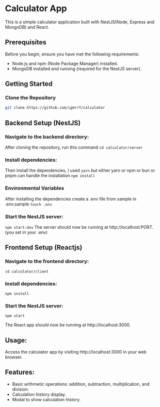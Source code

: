 # Calculator App

This is a simple calculator application built with NestJS(Node, Express and MongoDB) and React.

## Prerequisites

Before you begin, ensure you have met the following requirements:

- Node.js and npm (Node Package Manager) installed.
- MongoDB installed and running (required for the NestJS server).

## Getting Started

### Clone the Repository

```bash
git clone https://github.com/igmrrf/calculator
```

## Backend Setup (NestJS)

### Navigate to the backend directory:

After cloning the repository, run this command
`cd calculator/server`

### Install dependencies:

Then install the dependencies, I used `yarn` but either yarn or npm or bun or pnpm can handle the installation
`npm install`

### Environmental Variables

After installing the dependencies create a .env file from sample in .env.sample
`touch .env`

### Start the NestJS server:

`npm start:dev`
The server should now be running at http://localhost:PORT.(you set in your .env)

## Frontend Setup (Reactjs)

### Navigate to the frontend directory:

`cd calculator/client`

### Install dependencies:

`npm install`

### Start the NestJS server:

`npm start`

The React app should now be running at http://localhost:3000.

## Usage:

Access the calculator app by visiting http://localhost:3000 in your web browser.

## Features:

- Basic arithmetic operations: addition, subtraction, multiplication, and division.
- Calculation history display.
- Modal to show calculation history.

